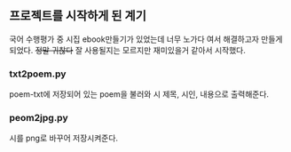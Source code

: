 ## 프로젝트를 시작하게 된 계기
국어 수행평가 중 시집 ebook만들기가 있었는데 너무 노가다 여서 해결하고자 만들게 되었다.
~~정말 귀찮다~~
잘 사용될지는 모르지만 재미있을거 같아서 시작했다.

### txt2poem.py
poem-txt에 저장되어 있는 poem을 불러와 시 제목, 시인, 내용으로 출력해준다.

### peom2jpg.py
시를 png로 바꾸어 저장시켜준다. 
